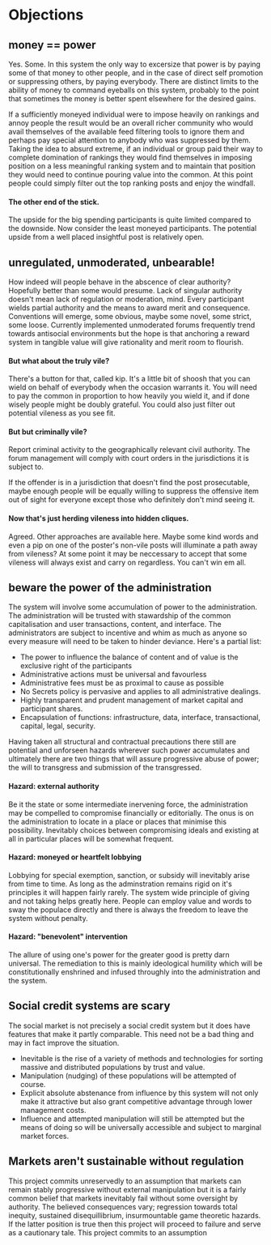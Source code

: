 # Objections

## money == power
Yes. Some. In this system the only way to excersize that power is by paying some of that money to other people, and in the case of direct self promotion or suppressing others, by paying everybody.  There are distinct limits to the ability of money to command eyeballs on this system, probably to the point that sometimes the money is better spent elsewhere for the desired gains.

If a sufficiently moneyed individual were to impose heavily on rankings and annoy people the result would be an overall richer community who would avail themselves of the available feed filtering tools to ignore them and perhaps pay special attention to anybody who was suppressed by them.  Taking the idea to absurd extreme, if an individual or group paid their way to complete domination of rankings they would find themselves in imposing position on a less meaningful ranking system and to maintain that position they would need to continue pouring value into the common.  At this point people could simply filter out the top ranking posts and enjoy the windfall.

#### The other end of the stick.
The upside for the big spending participants is quite limited compared to the downside.  Now consider the least moneyed participants. The potential upside from a well placed insightful post is relatively open.

## unregulated, unmoderated, unbearable!
How indeed will people behave in the abscence of clear authority?  Hopefully better than some would presume. Lack of singular authority doesn't mean lack of regulation or moderation, mind.  Every participant wields partial authority and the means to award merit and consequence. Conventions will emerge, some obvious, maybe some novel, some strict, some loose.  Currently implemented unmoderated forums frequently trend towards antisocial environments but the hope is that anchoring a reward system in tangible value will give rationality and merit room to flourish.

#### But what about the truly vile?
There's a button for that, called kip.  It's a little bit of shoosh that you can wield on behalf of everybody when the occasion warrants it.  You will need to pay the common in proportion to how heavily you wield it, and if done wisely people might be doubly grateful.  You could also just filter out potential vileness as you see fit.

#### But but criminally vile?
Report criminal activity to the geographically relevant civil authority.  The forum management will comply with court orders in the jurisdictions it is subject to.

If the offender is in a jurisdiction that doesn't find the post prosecutable, maybe enough people will be equally willing to suppress the offensive item out of sight for everyone except those who definitely don't mind seeing it.

#### Now that's just herding vileness into hidden cliques.
Agreed. Other approaches are available here. Maybe some kind words and even a pip on one of the poster's non-vile posts will illuminate a path away from vileness?  At some point it may be neccessary to accept that some vileness will always exist and carry on regardless.  You can't win em all.

## beware the power of the administration
The system will involve some accumulation of power to the administration. The administration will be trusted with stawardship of the common capitalisation and user transactions, content, and interface.
The administrators are subject to incentive and whim as much as anyone so every measure will need to be taken to hinder deviance.  Here's a partial list:
* The power to influence the balance of content and of value is the exclusive right of the participants
* Administrative actions must be universal and favourless
* Administrative fees must be as proximal to cause as possible
* No Secrets policy is pervasive and applies to all administrative dealings.
* Highly transparent and prudent management of market capital and participant shares.
* Encapsulation of functions: infrastructure, data, interface, transactional, capital, legal, security.

Having taken all structural and contractual precautions there still are potential and unforseen hazards wherever such power accumulates and ultimately there are two things that will assure progressive abuse of power; the will to transgress and submission of the transgressed.

#### Hazard: external authority
Be it the state or some intermediate inervening force, the administration may be compelled to compromise financially or editorially.  The onus is on the administration to locate in a place or places that minimise this possibility.  Inevitably choices between compromising ideals and existing at all in particular places will be somewhat frequent.

#### Hazard: moneyed or heartfelt lobbying
Lobbying for special exemption, sanction, or subsidy will inevitably arise from time to time.  As long as the adminstration remains rigid on it's principles it will happen fairly rarely.  The system wide principle of giving and not taking helps greatly here.  People can employ value and words to sway the populace directly and there is always the freedom to leave the system without penalty.

#### Hazard: "benevolent" intervention
The allure of using one's power for the greater good is pretty darn universal.  The remediation to this is mainly ideological humility which will be constitutionally enshrined and infused throughly into the administration and the system.

## Social credit systems are scary
The social market is not precisely a social credit system but it does have features that make it partly comparable.  This need not be a bad thing and may in fact improve the situation.
* Inevitable is the rise of a variety of methods and technologies for sorting massive and distributed populations by trust and value.
* Manipulation (nudging) of these populations will be attempted of course.
* Explicit absolute abstenance from influence by this system will not only make it attractive but also grant competitive advantage through lower management costs.
* Influence and attempted manipulation will still be attempted but the means of doing so will be universally accessible and subject to marginal market forces.

## Markets aren't sustainable without regulation
This project commits unreservedly to an assumption that markets can remain stably progressive without external manipulation but it is a fairly common belief that markets inevitably fail without some oversight by authority.  The believed consequences vary; regression towards total inequity, sustained disequillibrium, insurmountable game theoretic hazards.  If the latter position is true then this project will proceed to failure and serve as a cautionary tale.
This project commits to an assumption 
